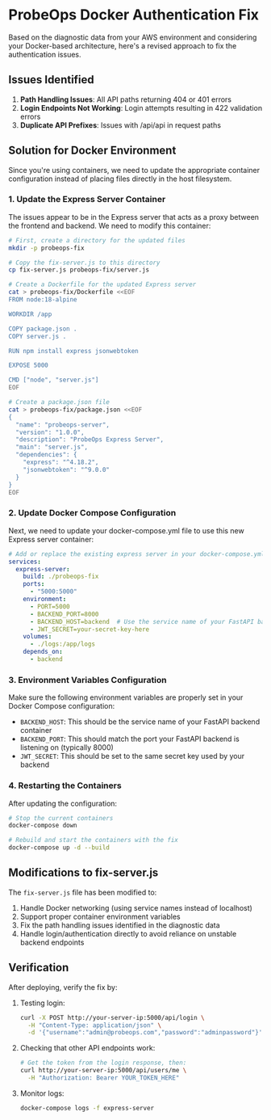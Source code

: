 # ProbeOps Docker Authentication Fix

Based on the diagnostic data from your AWS environment and considering your Docker-based architecture, here's a revised approach to fix the authentication issues.

## Issues Identified

1. **Path Handling Issues**: All API paths returning 404 or 401 errors
2. **Login Endpoints Not Working**: Login attempts resulting in 422 validation errors
3. **Duplicate API Prefixes**: Issues with /api/api in request paths

## Solution for Docker Environment

Since you're using containers, we need to update the appropriate container configuration instead of placing files directly in the host filesystem.

### 1. Update the Express Server Container

The issues appear to be in the Express server that acts as a proxy between the frontend and backend. We need to modify this container:

```bash
# First, create a directory for the updated files
mkdir -p probeops-fix

# Copy the fix-server.js to this directory
cp fix-server.js probeops-fix/server.js

# Create a Dockerfile for the updated Express server
cat > probeops-fix/Dockerfile <<EOF
FROM node:18-alpine

WORKDIR /app

COPY package.json .
COPY server.js .

RUN npm install express jsonwebtoken

EXPOSE 5000

CMD ["node", "server.js"]
EOF

# Create a package.json file
cat > probeops-fix/package.json <<EOF
{
  "name": "probeops-server",
  "version": "1.0.0",
  "description": "ProbeOps Express Server",
  "main": "server.js",
  "dependencies": {
    "express": "^4.18.2",
    "jsonwebtoken": "^9.0.0"
  }
}
EOF
```

### 2. Update Docker Compose Configuration

Next, we need to update your docker-compose.yml file to use this new Express server container:

```yaml
# Add or replace the existing express server in your docker-compose.yml
services:
  express-server:
    build: ./probeops-fix
    ports:
      - "5000:5000"
    environment:
      - PORT=5000
      - BACKEND_PORT=8000
      - BACKEND_HOST=backend  # Use the service name of your FastAPI backend
      - JWT_SECRET=your-secret-key-here
    volumes:
      - ./logs:/app/logs
    depends_on:
      - backend
```

### 3. Environment Variables Configuration

Make sure the following environment variables are properly set in your Docker Compose configuration:

- `BACKEND_HOST`: This should be the service name of your FastAPI backend container
- `BACKEND_PORT`: This should match the port your FastAPI backend is listening on (typically 8000)
- `JWT_SECRET`: This should be set to the same secret key used by your backend

### 4. Restarting the Containers

After updating the configuration:

```bash
# Stop the current containers
docker-compose down

# Rebuild and start the containers with the fix
docker-compose up -d --build
```

## Modifications to fix-server.js

The `fix-server.js` file has been modified to:

1. Handle Docker networking (using service names instead of localhost)
2. Support proper container environment variables
3. Fix the path handling issues identified in the diagnostic data
4. Handle login/authentication directly to avoid reliance on unstable backend endpoints

## Verification

After deploying, verify the fix by:

1. Testing login:
   ```bash
   curl -X POST http://your-server-ip:5000/api/login \
     -H "Content-Type: application/json" \
     -d '{"username":"admin@probeops.com","password":"adminpassword"}'
   ```

2. Checking that other API endpoints work:
   ```bash
   # Get the token from the login response, then:
   curl http://your-server-ip:5000/api/users/me \
     -H "Authorization: Bearer YOUR_TOKEN_HERE"
   ```

3. Monitor logs:
   ```bash
   docker-compose logs -f express-server
   ```